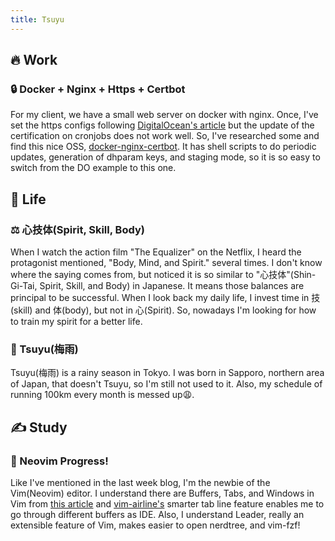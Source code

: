 ```yaml
---
title: Tsuyu
---
```


## 🔥 Work
### 🔒 Docker + Nginx + Https + Certbot 
For my client, we have a small web server on docker with nginx. Once, I've set the https configs following [DigitalOcean's article](https://www.digitalocean.com/community/tutorials/how-to-secure-a-containerized-node-js-application-with-nginx-let-s-encrypt-and-docker-compose) but the update of the certification on cronjobs does not work well. So, I've researched some and find this nice OSS, [docker-nginx-certbot](https://github.com/JonasAlfredsson/docker-nginx-certbot). It has shell scripts to do periodic updates, generation of dhparam keys, and staging mode, so it is so easy to switch from the DO example to this one.

## 🌱 Life
### ⚖️  心技体(Spirit, Skill, Body)
When I watch the action film "The Equalizer" on the Netflix, I heard the protagonist mentioned, "Body, Mind, and Spirit." several times. I don't know where the saying comes from, but noticed it is so similar to "心技体"(Shin-Gi-Tai, Spirit, Skill, and Body) in Japanese. It means those balances are principal to be successful. When I look back my daily life, I invest time in 技(skill) and 体(body), but not in 心(Spirit). So, nowadays I'm looking for how to train my spirit for a better life. 

### 🌂 Tsuyu(梅雨)
Tsuyu(梅雨) is a rainy season in Tokyo. I was born in Sapporo, northern area of Japan, that doesn't Tsuyu, so I'm still not used to it. Also, my schedule of running 100km every month is messed up😩.

## ✍ Study
### 📝 Neovim Progress!
Like I've mentioned in the last week blog, I'm the newbie of the Vim(Neovim) editor. I understand there are Buffers, Tabs, and Windows in Vim from [this article](https://dev.to/iggredible/using-buffers-windows-and-tabs-efficiently-in-vim-56jc) and [vim-airline's](https://github.com/vim-airline/vim-airline) smarter tab line feature enables me to go through different buffers as IDE. Also, I understand Leader, really an extensible feature of Vim, makes easier to open nerdtree, and vim-fzf!


